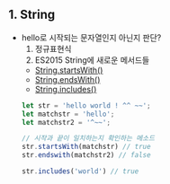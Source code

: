 ## 1. String
  * hello로 시작되는 문자열인지 아닌지 판단?
    1. 정규표현식
    2.  ES2015 String에 새로운 메서드들
      * [String.startsWith()]('https://developer.mozilla.org/en-US/docs/Web/JavaScript/Reference/Global_Objects/String/startsWith')
      * [String.endsWith()]('https://developer.mozilla.org/en-US/docs/Web/JavaScript/Reference/Global_Objects/String/endsWith')      
      * [String.includes()]('https://developer.mozilla.org/en-US/docs/Web/JavaScript/Reference/Global_Objects/String/includes')
    ```javascript
    let str = 'hello world ! ^^ ~~';
    let matchstr = 'hello';
    let matchstr2 = '^~~';
    
    // 시작과 끝이 일치하는지 확인하는 메소드
    str.startsWith(matchstr) // true
    str.endswith(matchstr2) // false

    str.includes('world') // true
    ```